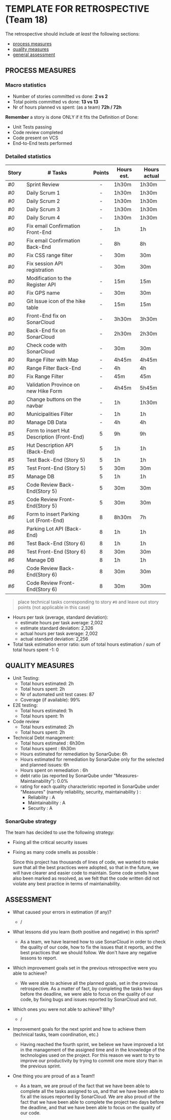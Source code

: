 # TEMPLATE FOR RETROSPECTIVE (Team 18)

The retrospective should include _at least_ the following
sections:

- [process measures](#process-measures)
- [quality measures](#quality-measures)
- [general assessment](#assessment)

## PROCESS MEASURES

### Macro statistics

- Number of stories committed vs done: **2 vs 2**
- Total points committed vs done: **13 vs 13**
- Nr of hours planned vs spent: (as a team) **72h / 72h**

**Remember** a story is done ONLY if it fits the Definition of Done:

- Unit Tests passing
- Code review completed
- Code present on VCS
- End-to-End tests performed

### Detailed statistics

| Story | # Tasks                                    | Points | Hours est. | Hours actual |
| ----- | ------------------------------------------ | :----: | ---------- | ------------ |
| _#0_  | Sprint Review                              |   -    | 1h30m      | 1h30m        |
| _#0_  | Daily Scrum 1                              |   -    | 1h30m      | 1h30m        |
| _#0_  | Daily Scrum 2                              |   -    | 1h30m      | 1h30m        |
| _#0_  | Daily Scrum 3                              |   -    | 1h30m      | 1h30m        |
| _#0_  | Daily Scrum 4                              |   -    | 1h30m      | 1h30m        |
| _#0_  | Fix email Confirmation Front-End           |   -    | 1h         | 1h           |
| _#0_  | Fix email Confirmation Back-End            |   -    | 8h         | 8h           |
| _#0_  | Fix CSS range filter                       |   -    | 30m        | 30m          |
| _#0_  | Fix session API registration               |   -    | 30m        | 30m          |
| _#0_  | Modification to the Register API           |   -    | 15m        | 15m          |
| _#0_  | Fix GPS name                               |   -    | 30m        | 30m          |
| _#0_  | Git Issue icon of the hike table           |   -    | 15m        | 15m          |
| _#0_  | Front-End fix on SonarCloud                |   -    | 3h30m      | 3h30m        |
| _#0_  | Back-End fix on SonarCloud                 |   -    | 2h30m      | 2h30m        |
| _#0_  | Check code with SonarCloud                 |   -    | 30m        | 30m          |
| _#0_  | Range Filter with Map                      |   -    | 4h45m      | 4h45m        |
| _#0_  | Range Filter Back-End                      |   -    | 4h         | 4h           |
| _#0_  | Fix Range Filter                           |   -    | 45m        | 45m          |
| _#0_  | Validation Province on new Hike Form       |   -    | 4h45m      | 5h45m        |
| _#0_  | Change buttons on the navbar               |   -    | 1h         | 1h30m        |
| _#0_  | Municipalities Filter                      |   -    | 1h         | 1h           |
| _#0_  | Manage DB Data                             |   -    | 4h         | 4h           |
| _#5_  | Form to insert Hut Description (Front-End) |   5    | 9h         | 9h           |
| _#5_  | Hut Description API (Back-End)             |   5    | 1h         | 1h           |
| _#5_  | Test Back-End (Story 5)                    |   5    | 1h         | 1h           |
| _#5_  | Test Front-End (Story 5)                   |   5    | 30m        | 30m          |
| _#5_  | Manage DB                                  |   5    | 1h         | 1h           |
| _#5_  | Code Review Back-End(Story 5)              |   5    | 30m        | 30m          |
| _#5_  | Code Review Front-End(Story 5)             |   5    | 30m        | 30m          |
| _#6_  | Form to insert Parking Lot (Front-End)     |   8    | 8h30m      | 7h           |
| _#6_  | Parking Lot API (Back-End)                 |   8    | 1h         | 1h           |
| _#6_  | Test Back-End (Story 6)                    |   8    | 1h         | 1h           |
| _#6_  | Test Front-End (Story 6)                   |   8    | 30m        | 30m          |
| _#6_  | Manage DB                                  |   8    | 1h         | 1h           |
| _#6_  | Code Review Back-End(Story 6)              |   8    | 30m        | 30m          |
| _#6_  | Code Review Front-End(Story 6)             |   8    | 30m        | 30m          |

> place technical tasks corresponding to story `#0` and leave out story points (not applicable in this case)

- Hours per task (average, standard deviation):
  - estimate hours per task average: 2,002
  - estimate standard deviation: 2,326
  - actual hours per task average: 2,002
  - actual standard deviation: 2,256
- Total task estimation error ratio: sum of total hours estimation / sum of total hours spent -1: 0

## QUALITY MEASURES

- Unit Testing:
  - Total hours estimated: 2h
  - Total hours spent: 2h
  - Nr of automated unit test cases: 87
  - Coverage (if available): 99%
- E2E testing:
  - Total hours estimated: 1h
  - Total hours spent: 1h
- Code review
  - Total hours estimated: 2h
  - Total hours spent: 2h
- Technical Debt management:
  - Total hours estimated : 6h30m
  - Total hours spent : 6h30m
  - Hours estimated for remediation by SonarQube: 6h
  - Hours estimated for remediation by SonarQube only for the selected and planned issues: 6h
  - Hours spent on remediation : 6h
  - debt ratio (as reported by SonarQube under "Measures-Maintainability"): 0.0%
  - rating for each quality characteristic reported in SonarQube under "Measures" (namely reliability, security, maintainability ) :
    - Reliability : A
    - Maintainability : A
    - Security : A

### SonarQube strategy

The team has decided to use the following strategy:

- Fixing all the critical security issues
- Fixing as many code smells as possible :

  Since this project has thousands of lines of code, we wanted to make sure that all the best practices were adopted, so that in the future, we will have clearer and easier code to maintain.
  Some code smells have also been marked as resolved, as we felt that the code written did not violate any best practice in terms of maintainability.

## ASSESSMENT

- What caused your errors in estimation (if any)?

  - /

- What lessons did you learn (both positive and negative) in this sprint?

  - As a team, we have learned how to use SonarCloud in order to check the quality of our code, how to fix the issues that it reports, and the best practices that we should follow. We don't have any negative lessons to report.

- Which improvement goals set in the previous retrospective were you able to achieve?
  - We were able to achieve all the planned goals, set in the previous retrospective. As a matter of fact, by completing the tasks two days before the deadline, we were able to focus on the quality of our code, by fixing bugs and issues reported by SonarCloud and not.
- Which ones you were not able to achieve? Why?

  - /

- Improvement goals for the next sprint and how to achieve them (technical tasks, team coordination, etc.)

  - Having reached the fourth sprint, we believe we have improved a lot in the management of the assigned time and in the knowledge of the technologies used on the project. For this reason we want to try to improve our productivity by trying to commit one more story than in the previous sprint.

- One thing you are proud of as a Team!!
  - As a team, we are proud of the fact that we have been able to complete all the tasks assigned to us, and that we have been able to fix all the issues reported by SonarCloud. We are also proud of the fact that we have been able to complete the project two days before the deadline, and that we have been able to focus on the quality of our code.
